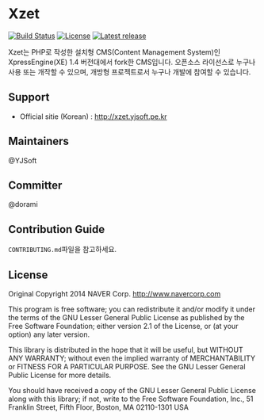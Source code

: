 Xzet
==========

[![Build Status](https://travis-ci.org/Xzet/xe-core-14.svg?branch=develop)](https://travis-ci.org/Xzet/xe-core-14)
[![License](http://img.shields.io/badge/license-GNU%20LGPL-brightgreen.svg)](http://www.gnu.org/licenses/gpl.html)
[![Latest release](http://img.shields.io/github/release/Xzet/xe-core-14.svg)](https://github.com/Xzet/xe-core-14/releases)

Xzet는 PHP로 작성한 설치형 CMS(Content Management System)인 XpressEngine(XE) 1.4 버전대에서 fork한 CMS입니다.
오픈소스 라이선스로 누구나 사용 또는 개작할 수 있으며, 개방형 프로젝트로서 누구나 개발에 참여할 수 있습니다.

## Support
* Official sitie (Korean) : http://xzet.yjsoft.pe.kr

## Maintainers
@YJSoft

## Committer
@dorami

## Contribution Guide
`CONTRIBUTING.md`파일을 참고하세요.

## License
Original Copyright 2014 NAVER Corp. <http://www.navercorp.com>

This program is free software; you can redistribute it and/or
modify it under the terms of the GNU Lesser General Public
License as published by the Free Software Foundation; either
version 2.1 of the License, or (at your option) any later version.

This library is distributed in the hope that it will be useful,
but WITHOUT ANY WARRANTY; without even the implied warranty of
MERCHANTABILITY or FITNESS FOR A PARTICULAR PURPOSE.  See the GNU
Lesser General Public License for more details.

You should have received a copy of the GNU Lesser General Public
License along with this library; if not, write to the Free Software
Foundation, Inc., 51 Franklin Street, Fifth Floor, Boston, MA  02110-1301  USA
